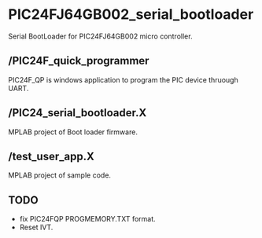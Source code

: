 # PIC24FJ64GB002_serial_bootloader
Serial BootLoader for PIC24FJ64GB002 micro controller.

## /PIC24F_quick_programmer
PIC24F_QP is windows application to program the PIC device thruough UART.

## /PIC24_serial_bootloader.X
MPLAB project of Boot loader firmware.

## /test_user_app.X
MPLAB project of sample code.


## TODO
- fix PIC24FQP PROGMEMORY.TXT format.
- Reset IVT.
